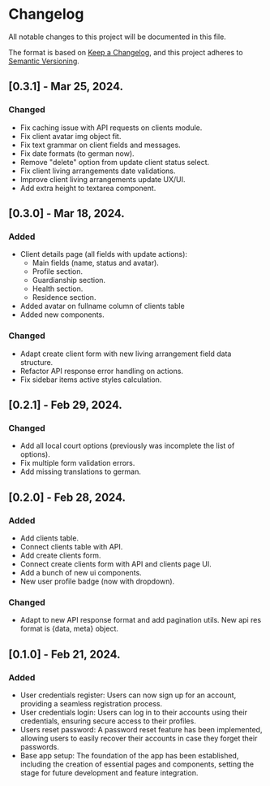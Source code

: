# Changelog

All notable changes to this project will be documented in this file.

The format is based on [Keep a Changelog](https://keepachangelog.com/en/1.0.0/),
and this project adheres to [Semantic Versioning](https://semver.org/spec/v2.0.0.html).

## [0.3.1] - Mar 25, 2024.

### Changed

- Fix caching issue with API requests on clients module.
- Fix client avatar img object fit.
- Fix text grammar on client fields and messages.
- Fix date formats (to german now).
- Remove "delete" option from update client status select.
- Fix client living arrangements date validations.
- Improve client living arrangements update UX/UI.
- Add extra height to textarea component.

## [0.3.0] - Mar 18, 2024.

### Added

- Client details page (all fields with update actions):
  - Main fields (name, status and avatar).
  - Profile section.
  - Guardianship section.
  - Health section.
  - Residence section.
- Added avatar on fullname column of clients table
- Added new components.

### Changed

- Adapt create client form with new living arrangement field data structure.
- Refactor API response error handling on actions.
- Fix sidebar items active styles calculation.

## [0.2.1] - Feb 29, 2024.

### Changed

- Add all local court options (previously was incomplete the list of options).
- Fix multiple form validation errors.
- Add missing translations to german.

## [0.2.0] - Feb 28, 2024.

### Added

- Add clients table.
- Connect clients table with API.
- Add create clients form.
- Connect create clients form with API and clients page UI.
- Add a bunch of new ui components.
- New user profile badge (now with dropdown).

### Changed

- Adapt to new API response format and add pagination utils. New api res format is {data, meta} object.

## [0.1.0] - Feb 21, 2024.

### Added

- User credentials register: Users can now sign up for an account, providing a seamless registration process.
- User credentials login: Users can log in to their accounts using their credentials, ensuring secure access to their profiles.
- Users reset password: A password reset feature has been implemented, allowing users to easily recover their accounts in case they forget their passwords.
- Base app setup: The foundation of the app has been established, including the creation of essential pages and components, setting the stage for future development and feature integration.
